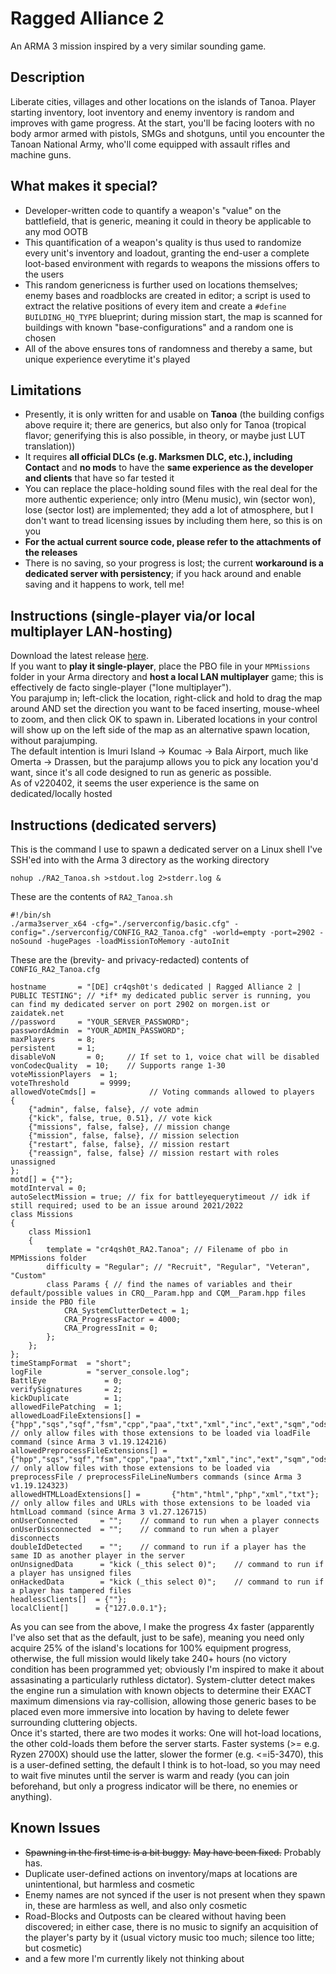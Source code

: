 # Ragged Alliance 2
An ARMA 3 mission inspired by a very similar sounding game.

## Description
Liberate cities, villages and other locations on the islands of Tanoa. Player starting inventory, loot inventory and enemy inventory is random and improves with game progress. At the start, you'll be facing looters with no body armor armed with pistols, SMGs and shotguns, until you encounter the Tanoan National Army, who'll come equipped with assault rifles and machine guns.

## What makes it special?
- Developer-written code to quantify a weapon's "value" on the battlefield, that is generic, meaning it could in theory be applicable to any mod OOTB
- This quantification of a weapon's quality is thus used to randomize every unit's inventory and loadout, granting the end-user a complete loot-based environment with regards to weapons the missions offers to the users
- This random genericness is further used on locations themselves; enemy bases and roadblocks are created in editor; a script is used to extract the relative positions of every item and create a `#define BUILDING_HQ_TYPE` blueprint; during mission start, the map is scanned for buildings with known "base-configurations" and a random one is chosen
- All of the above ensures tons of randomness and thereby a same, but unique experience everytime it's played

## Limitations
- Presently, it is only written for and usable on **Tanoa** (the building configs above require it; there are generics, but also only for Tanoa (tropical flavor; generifying this is also possible, in theory, or maybe just LUT translation))
- It requires **all official DLCs (e.g. Marksmen DLC, etc.), including Contact** and **no mods** to have the **same experience as the developer and clients** that have so far tested it
- You can replace the place-holding sound files with the real deal for the more authentic experience; only intro (Menu music), win (sector won), lose (sector lost) are implemented; they add a lot of atmosphere, but I don't want to tread licensing issues by including them here, so this is on you
- **For the actual current source code, please refer to the attachments of the releases**
- There is no saving, so your progress is lost; the current **workaround is a dedicated server with persistency**; if you hack around and enable saving and it happens to work, tell me!


## Instructions (single-player via/or local multiplayer LAN-hosting)
Download the latest release [here](https://github.com/ariebesehl/RaggedAlliance2/releases).  
If you want to **play it single-player**, place the PBO file in your `MPMissions` folder in your Arma directory and **host a local LAN multiplayer** game; this is effectively de facto single-player ("lone multiplayer").  
You parajump in; left-click the location, right-click and hold to drag the map around AND set the direction you want to be faced inserting, mouse-wheel to zoom, and then click OK to spawn in. Liberated locations in your control will show up on the left side of the map as an alternative spawn location, without parajumping.  
The default intention is Imuri Island -> Koumac -> Bala Airport, much like Omerta -> Drassen, but the parajump allows you to pick any location you'd want, since it's all code designed to run as generic as possible.  
As of v220402, it seems the user experience is the same on dedicated/locally hosted

## Instructions (dedicated servers)
This is the command I use to spawn a dedicated server on a Linux shell I've SSH'ed into with the Arma 3 directory as the working directory  

    nohup ./RA2_Tanoa.sh >stdout.log 2>stderr.log &

These are the contents of `RA2_Tanoa.sh`  
    
    #!/bin/sh    
    ./arma3server_x64 -cfg="./serverconfig/basic.cfg" -config="./serverconfig/CONFIG_RA2_Tanoa.cfg" -world=empty -port=2902 -noSound -hugePages -loadMissionToMemory -autoInit

These are the (brevity- and privacy-redacted) contents of `CONFIG_RA2_Tanoa.cfg`  
    
    hostname       = "[DE] cr4qsh0t's dedicated | Ragged Alliance 2 | PUBLIC TESTING"; // *if* my dedicated public server is running, you can find my dedicated server on port 2902 on morgen.ist or zaidatek.net
    //password     = "YOUR_SERVER_PASSWORD";
    passwordAdmin  = "YOUR_ADMIN_PASSWORD"; 
    maxPlayers     = 8;
    persistent     = 1; 
    disableVoN       = 0;     // If set to 1, voice chat will be disabled
    vonCodecQuality  = 10;    // Supports range 1-30
    voteMissionPlayers  = 1;
    voteThreshold       = 9999;
    allowedVoteCmds[] =            // Voting commands allowed to players
    {
    	{"admin", false, false}, // vote admin
    	{"kick", false, true, 0.51}, // vote kick
    	{"missions", false, false}, // mission change
    	{"mission", false, false}, // mission selection
    	{"restart", false, false}, // mission restart
    	{"reassign", false, false} // mission restart with roles unassigned
    };
    motd[] = {""};
    motdInterval = 0;
    autoSelectMission = true; // fix for battleyequerytimeout // idk if still required; used to be an issue around 2021/2022
    class Missions
    {
    	class Mission1
    	{
    		template = "cr4qsh0t_RA2.Tanoa"; // Filename of pbo in MPMissions folder
    		difficulty = "Regular"; // "Recruit", "Regular", "Veteran", "Custom"
    		class Params { // find the names of variables and their default/possible values in CRQ__Param.hpp and CQM__Param.hpp files inside the PBO file
    			CRA_SystemClutterDetect = 1;
    			CRA_ProgressFactor = 4000;
    			CRA_ProgressInit = 0;
    		};
    	};
    };
    timeStampFormat  = "short";
    logFile          = "server_console.log";
    BattlEye             = 0;
    verifySignatures     = 2;
    kickDuplicate        = 1;
    allowedFilePatching  = 1;
    allowedLoadFileExtensions[] =       {"hpp","sqs","sqf","fsm","cpp","paa","txt","xml","inc","ext","sqm","ods","fxy","lip","csv","kb","bik","bikb","html","htm","biedi"}; // only allow files with those extensions to be loaded via loadFile command (since Arma 3 v1.19.124216) 
    allowedPreprocessFileExtensions[] = {"hpp","sqs","sqf","fsm","cpp","paa","txt","xml","inc","ext","sqm","ods","fxy","lip","csv","kb","bik","bikb","html","htm","biedi"}; // only allow files with those extensions to be loaded via preprocessFile / preprocessFileLineNumbers commands (since Arma 3 v1.19.124323)
    allowedHTMLLoadExtensions[] =       {"htm","html","php","xml","txt"}; // only allow files and URLs with those extensions to be loaded via htmlLoad command (since Arma 3 v1.27.126715)
    onUserConnected     = "";    // command to run when a player connects
    onUserDisconnected  = "";    // command to run when a player disconnects
    doubleIdDetected    = "";    // command to run if a player has the same ID as another player in the server
    onUnsignedData      = "kick (_this select 0)";    // command to run if a player has unsigned files
    onHackedData        = "kick (_this select 0)";    // command to run if a player has tampered files
    headlessClients[]  = {""};
    localClient[]      = {"127.0.0.1"};

As you can see from the above, I make the progress 4x faster (apparently I've also set that as the default, just to be safe), meaning you need only acquire 25% of the island's locations for 100% equipment progress, otherwise, the full mission would likely take 240+ hours (no victory condition has been programmed yet; obviously I'm inspired to make it about assasinating a particularly ruthless dictator). System-clutter detect makes the engine run a simulation with known objects to determine their EXACT maximum dimensions via ray-collision, allowing those generic bases to be placed even more immersive into location by having to delete fewer surrounding cluttering objects.  
Once it's started, there are two modes it works: One will hot-load locations, the other cold-loads them before the server starts. Faster systems (>= e.g. Ryzen 2700X) should use the latter, slower the former (e.g. <=i5-3470), this is a user-defined setting, the default I think is to hot-load, so you may need to wait five minutes until the server is warm and ready (you can join beforehand, but only a progress indicator will be there, no enemies or anything).

## Known Issues
- ~~Spawning in the first time is a bit buggy.~~ ~~May have been fixed.~~ Probably has.
- Duplicate user-defined actions on inventory/maps at locations are unintentional, but harmless and cosmetic
- Enemy names are not synced if the user is not present when they spawn in, these are harmless as well, and also only cosmetic
- Road-Blocks and Outposts can be cleared without having been discovered; in either case, there is no music to signify an acquisition of the player's party by it (usual victory music too much; silence too litte; but cosmetic)
- and a few more I'm currently likely not thinking about

